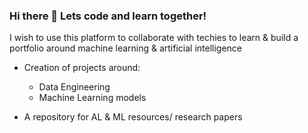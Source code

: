 ### Hi there 👋 Lets code and learn together!

<!--
**Sursha/Sursha** is a ✨ _special_ ✨ repository because its `README.md` (this file) appears on your GitHub profile.

Here are some ideas to get you started:

- 🔭 I’m currently working on ...
- 🌱 I’m currently learning ...
- 👯 I’m looking to collaborate on ...
- 🤔 I’m looking for help with ...
- 💬 Ask me about ...
- 📫 How to reach me: ...
- 😄 Pronouns: ...
- ⚡ Fun fact: ...
-->

<!-- > **"Learn, Create & Grow"** -->

I wish to use this platform to collaborate with techies to learn & build a portfolio around machine learning & artificial intelligence

- Creation of projects around:
  - Data Engineering
  - Machine Learning models
    
- A repository for AL & ML resources/ research papers
